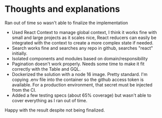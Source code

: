 # Thoughts and explanations

Ran out of time so wasn't able to finalize the implementation

- Used React Context to manage global context, I think it works fine with small and large projects as it scales nice, React reducers can easily be integrated with the context to create a more complex state if needed.
- Search works fine and searches any repo in github, searches "react" initially.
- Isolated components and modules based on domain/responsibility
- Pagination doesn't work properly. Needs some time to make it fit correctly with the Table and GQL.
- Dockerized the solution with a node 16 image. Pretty standard. I'm copying .env file into the container so the github access token is available. For a production environment, that secret must be injected from the CI.
- Added a few testing specs (about 65% coverage) but wasn't able to cover everything as I ran out of time.

Happy with the result despite not being finalized.
